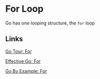 # For Loop

Go has one looping structure, the `for` loop

## Links

[Go Tour: For](https://go.dev/tour/flowcontrol/1)

[Effective Go: For](https://go.dev/doc/effective_go#for)

[Go By Example: For](https://gobyexample.com/for)
